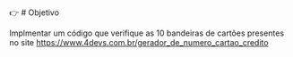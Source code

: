 👉 # Objetivo

Implmentar um código que verifique as 10 bandeiras de cartões presentes no site https://www.4devs.com.br/gerador_de_numero_cartao_credito
